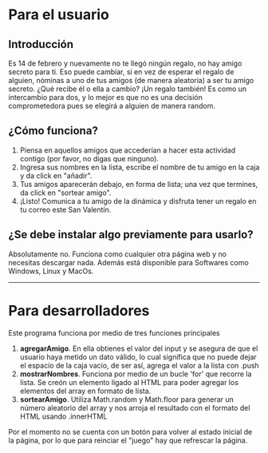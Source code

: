 # Para el usuario

## Introducción
Es 14 de febrero y nuevamente no te llegó ningún regalo, no hay amigo secreto para ti. Eso puede cambiar, si en vez de esperar el regalo de alguien, nóminas a uno de tus amigos (de manera aleatoria) a ser tu amigo secreto. ¿Qué recibe él o ella a cambio? ¡Un regalo también! Es como un intercambio para dos, y lo mejor es que no es una decisión comprometedora pues se elegirá a alguien de manera random.

## ¿Cómo funciona?
1. Piensa en aquellos amigos que accederían a hacer esta actividad contigo (por favor, no digas que ninguno).
2. Ingresa sus nombres en la lista, escribe el nombre de tu amigo en la caja y da click en "añadir".
3. Tus amigos aparecerán debajo, en forma de lista; una vez que termines, da click en "sortear amigo".
4. ¡Listo! Comunica a tu amigo de la dinámica y disfruta tener un regalo en tu correo este San Valentín.

## ¿Se debe instalar algo previamente para usarlo?
Absolutamente no. Funciona como cualquier otra página web y no necesitas descargar nada. Además está disponible para Softwares como Windows, Linux y MacOs.

_________________________________________________________ 

# Para desarrolladores

Este programa funciona por medio de tres funciones principales
1. **agregarAmigo**. En ella obtienes el valor del input y se asegura de que el usuario haya metido un dato válido, lo cual signífica que no puede dejar el espacio de la caja vacío, de ser así, agrega el valor a la lista con .push
2. **mostrarNombres**. Funciona por medio de un bucle 'for' que recorre la lista. Se creón un elemento ligado al HTML para poder agregar los elementos del array en formato de lista.
3. **sortearAmigo**. Utiliza Math.random y Math.floor para generar un número aleatorio del array y nos arroja el resultado con el formato del HTML usando .innerHTML

Por el momento no se cuenta con un botón para volver al estado inicial de la página, por lo que para reinciar el "juego" hay que refrescar la página. 
